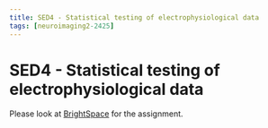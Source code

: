```yaml
---
title: SED4 - Statistical testing of electrophysiological data
tags: [neuroimaging2-2425]
---
```


# SED4 - Statistical testing of electrophysiological data

Please look at [BrightSpace](https://brightspace.ru.nl/d2l/home/502448) for the assignment.
